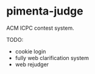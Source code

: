 # pimenta-judge
ACM ICPC contest system.

TODO:
- cookie login
- fully web clarification system
- web rejudger
